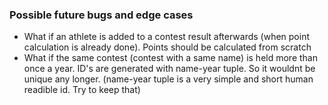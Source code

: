 ### Possible future bugs and edge cases

- What if an athlete is added to a contest result afterwards (when point calculation is already done). Points should be calculated from scratch
- What if the same contest (contest with a same name) is held more than once a year. ID's are generated with name-year tuple. So it wouldnt be unique any longer. (name-year tuple is a very simple and short human readible id. Try to keep that)
